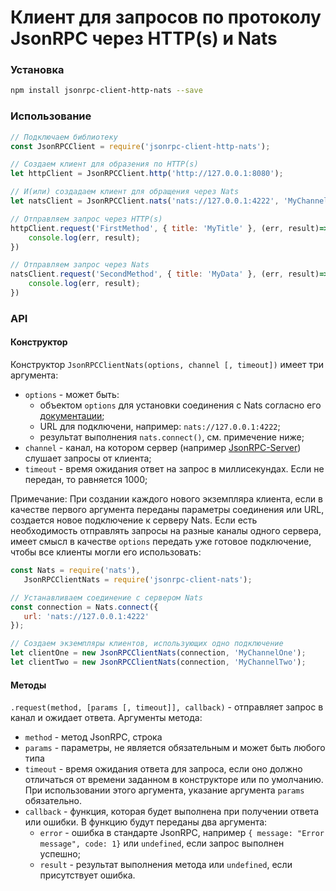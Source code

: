# Клиент для запросов по протоколу JsonRPC через HTTP(s) и Nats


### Установка

```bash
npm install jsonrpc-client-http-nats --save
```

### Использование

```js
// Подключаем библиотеку
const JsonRPCClient = require('jsonrpc-client-http-nats');

// Создаем клиент для образения по HTTP(s)
let httpClient = JsonRPCClient.http('http://127.0.0.1:8080');

// И(или) создадаем клиент для обращения через Nats
let natsClient = JsonRPCClient.nats('nats://127.0.0.1:4222', 'MyChannel');

// Отправляем запрос через HTTP(s)
httpClient.request('FirstMethod', { title: 'MyTitle' }, (err, result)=>{
    console.log(err, result);
})

// Отправляем запрос через Nats
natsClient.request('SecondMethod', { title: 'MyData' }, (err, result)=>{
    console.log(err, result);
})
```

### API

#### Конструктор 

Конструктор `JsonRPCClientNats(options, channel [, timeout])` имеет три аргумента:
  - `options` - может быть:
    - объектом `options` для установки соединения с Nats согласно его [документации](https://github.com/nats-io/node-nats#connect-options);
    - URL для подключени, например: `nats://127.0.0.1:4222`;
    - результат выполнения `nats.connect()`, см. примечение ниже;
  - `channel` - канал, на котором сервер (например [JsonRPC-Server](https://github.com/r1000ru/jsonrpc-server))  слушает запросы от клиента;
  - `timeout` - время ожидания ответ на запрос в миллисекундах. Если не передан, то равняется 1000;
  
 Примечание: При создании каждого нового экземпляра клиента, если в качестве первого аргумента переданы параметры соединения или URL, создается новое подключение к серверу Nats. Если есть необходимость отправлять запросы на разные каналы одного сервера, имеет смысл в качестве `options` передать уже готовое подключение, чтобы все клиенты могли его использовать:
 
 ```js
const Nats = require('nats'),
    JsonRPCClientNats = require('jsonrpc-client-nats');

// Устанавливаем соединение с сервером Nats
const connection = Nats.connect({
    url: 'nats://127.0.0.1:4222'
});

// Создаем экземпляры клиентов, использующих одно подключение
let clientOne = new JsonRPCClientNats(connection, 'MyChannelOne');
let clientTwo = new JsonRPCClientNats(connection, 'MyChannelTwo');
 ```

#### Методы
`.request(method, [params [, timeout]], callback)` - отправляет запрос в канал и ожидает ответа. Аргументы метода:
  - `method` - метод JsonRPC, строка
  - `params` - параметры, не является обязательным и может быть любого типа
  - `timeout` - время ожидания ответа для запроса, если оно должно отличаться от времени заданном в конструкторе или по умолчанию. При использовании этого аргумента, указание аргумента `params` обязательно.
  - `callback` - функция, которая будет выполнена при получении ответа или ошибки. В функцию будут переданы два аргумента:
    - `error` - ошибка в стандарте JsonRPC, например `{ message: "Error message", code: 1}` или `undefined`, если запрос выполнен успешно;
    - `result` - результат выполнения метода или `undefined`, если присутствует ошибка.


